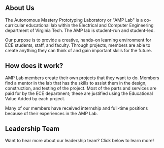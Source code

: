 ## About Us
The Autonomous Mastery Prototyping Laboratory or "AMP Lab" is a co-curricular educational lab within the Electrical and Computer Engineering department of Virginia Tech. The AMP lab is student-run and student-led.

Our purpose is to provide a creative, hands-on learning environment for ECE students, staff, and faculty. Through projects, members are able to create anything they can think of and gain important skills for the future.

## How does it work?
AMP Lab members create their own projects that they want to do. Members find a mentor in the lab that has the skills to assist them in the design, construction, and testing of the project. Most of the parts and services are paid for by the ECE department; these are justified using the Educational Value Added by each project.

Many of our members have received internship and full-time positions because of their experiences in the AMP Lab.

## Leadership Team

Want to hear more about our leadership team? Click below to learn more!
